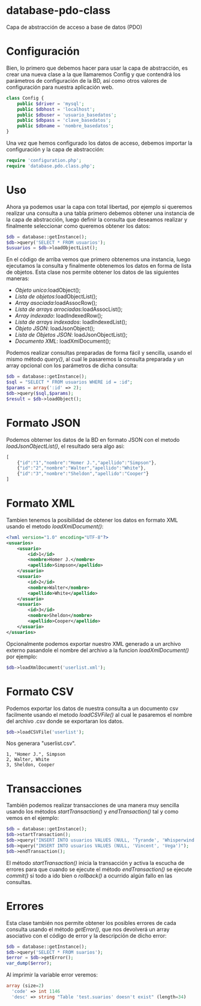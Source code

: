 database-pdo-class
==================
Capa de abstracción de acceso a base de datos (PDO)

Configuración
=============

Bien, lo primero que debemos hacer para usar la capa de abstracción, es crear una nueva clase a la que llamaremos Config y que contendrá los parámetros de configuración de la BD, así como otros valores de configuración para nuestra aplicación web.

```php
class Config {
    public $driver = 'mysql';
    public $dbhost = 'localhost';
    public $dbuser = 'usuario_basedatos';
    public $dbpass = 'clave_basedatos';
    public $dbname = 'nombre_basedatos';
}
```

Una vez que hemos configurado los datos de acceso, debemos importar la configuración y la capa de abstracción:

```php
require 'configuration.php';
require 'database.pdo.class.php';
``` 
Uso
===

Ahora ya podemos usar la capa con total libertad, por ejemplo si queremos realizar una consulta a una tabla primero debemos obtener una instancia de la capa de abstracción, luego definir la consulta que deseamos realizar y finalmente seleccionar como queremos obtener los datos:

```php
$db = database::getInstance();
$db->query('SELECT * FROM usuarios');
$usuarios = $db->loadObjectList();
```

En el código de arriba vemos que primero obtenemos una instancia, luego ejecutamos la consulta y finalmente obtenemos los datos en forma de lista de objetos. Esta clase nos permite obtener los datos de las siguientes maneras:

* *Objeto unico*:loadObject();
* *Lista de objetos*:loadObjectList();
* *Array asociada*:loadAssocRow();
* *Lista de arrays arrociadas*:loadAssocList();
* *Array indexado*: loadIndexedRow();
* *Lista de arrays indexados*: loadIndexedList();
* *Objeto JSON*: loadJsonObject();
* *Lista de Objetos JSON*: loadJsonObjectList();
* *Documento XML*: loadXmlDocument();

Podemos realizar consultas preparadas de forma fácil y sencilla, usando el mismo método *query()*, al cual le pasaremos la consulta preparada y un array opcional con los parámetros de dicha consulta:

```php
$db = database::getInstance();
$sql = "SELECT * FROM usuarios WHERE id = :id";
$params = array(':id' => 2);
$db->query($sql,$params);
$result = $db->loadObject();
```
Formato JSON
===========

Podemos obterner los datos de la BD en formato JSON con el metodo *loadJsonObjectList()*, el resultado sera algo asi:

```javascript
[
    {"id":"1","nombre":"Homer J.","apellido":"Simpson"},
    {"id":"2","nombre":"Walter","apellido":"White"},
    {"id":"3","nombre":"Sheldon","apellido":"Cooper"}
]
```
Formato XML
===========

Tambien tenemos la posibilidad de obtener los datos en formato XML usando el metodo *loadXmlDocument()*:

```xml
<?xml version="1.0" encoding="UTF-8"?>
<usuarios>
    <usuario>
        <id>1</id>
        <nombre>Homer J.</nombre>
        <apellido>Simpson</apellido>
    </usuario>
    <usuario>
        <id>2</id>
        <nombre>Walter</nombre>
        <apellido>White</apellido>
    </usuario>
    <usuario>
        <id>3</id>
        <nombre>Sheldon</nombre>
        <apellido>Cooper</apellido>
    </usuario>
</usuarios>
```
Opcionalmente podemos exportar nuestro XML generado a un archivo externo pasandole el nombre del archivo a la funcion *loadXmlDocument()* por ejemplo:

```php 
$db->loadXmlDocument('userlist.xml');
```

Formato CSV
===========

Podemos exportar los datos de nuestra consulta a un documento csv facilmente usando el metodo *loadCSVFile()* al cual le pasaremos el nombre del archivo .csv donde se exportaran los datos.

```php
$db->loadCSVFile('userlist');
```

Nos generara "userlist.csv".

```csv
1, "Homer J.", Simpson
2, Walter, White
3, Sheldon, Cooper
```

Transacciones
=============

También podemos realizar transacciones de una manera muy sencilla usando los métodos *startTransaction()* y *endTransaction()* tal y como vemos en el ejemplo:

```php
$db = database::getInstance();
$db->startTransaction();
$db->query("INSERT INTO usuarios VALUES (NULL, 'Tyrande', 'Whisperwind')");
$db->query("INSERT INTO usuarios VALUES (NULL, 'Vincent', 'Vega')");
$db->endTransaction();
```

El método *startTransaction()* inicia la transacción y activa la escucha de errores para que cuando se ejecute el método *endTransaction()* se ejecute *commit()* si todo a ido bien o *rollback()* a ocurrido algún fallo en las consultas.

Errores
=======

Esta clase también nos permite obtener los posibles errores de cada consulta usando el método *getError()*, que nos devolverá un array asociativo con el código de error y la descripción de dicho error:

```php
$db = database::getInstance();
$db->query('SELECT * FROM suarios');
$error = $db->getError();
var_dump($error);
```

Al imprimir la variable error veremos:

```php
array (size=2)
  'code' => int 1146
  'desc' => string "Table 'test.suarios' doesn't exist" (length=34)
```
